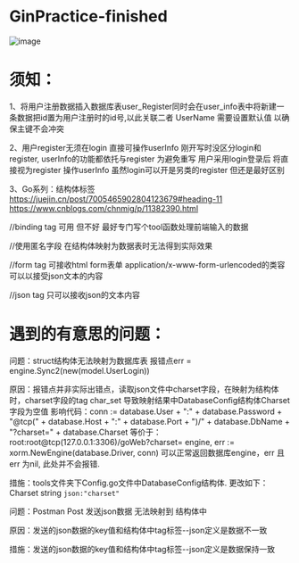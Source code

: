 # GinPractice-finished

![image](https://github.com/gopherer/GinProjectInstance-unfinished/raw/main/readmePhoto/structure-chart.png)

# 须知：

1、将用户注册数据插入数据库表user_Register同时会在user_info表中将新建一条数据把id置为用户注册时的id号,以此关联二者 UserName 
需要设置默认值 以确保主键不会冲突

2、用户register无须在login 直接可操作userInfo
刚开写时没区分login和register, userInfo的功能都依托与register 为避免重写 用户采用login登录后 将直接视为register 操作userInfo
虽然login可以开是另类的register  但还是最好区别   
   
3、Go系列：结构体标签  https://juejin.cn/post/7005465902804123679#heading-11
                        https://www.cnblogs.com/chnmig/p/11382390.html
  
  //binding tag 可用 但不好 最好专门写个tool函数处理前端输入的数据
  

  //使用匿名字段 在结构体映射为数据表时无法得到实际效果
  

  //form tag 可接收html form表单 application/x-www-form-urlencoded的类容 可以以接受json文本的内容
  

  //json tag 只可以接收json的文本内容

# 遇到的有意思的问题：

问题：struct结构体无法映射为数据库表  报错点err = engine.Sync2(new(model.UserLogin))

原因：报错点并非实际出错点，读取json文件中charset字段，在映射为结构体时，charset字段的tag char_set 导致映射结果中DatabaseConfig结构体Charset字段为空值
     影响代码：conn := database.User + ":" + database.Password + "@tcp(" + database.Host + ":" + database.Port + ")/" + database.DbName + "?charset=" + database.Charset
     等价于：root:root@tcp(127.0.0.1:3306)/goWeb?charset=
     engine, err := xorm.NewEngine(database.Driver, conn) 可以正常返回数据库engine，err 且err 为nil, 此处并不会报错.

措施：tools文件夹下Config.go文件中DatabaseConfig结构体. 更改如下：Charset  string `json:"charset"`


问题：Postman Post 发送json数据 无法映射到 结构体中

原因：发送的json数据的key值和结构体中tag标签--json定义是数据不一致

措施：发送的json数据的key值和结构体中tag标签--json定义是数据保持一致


